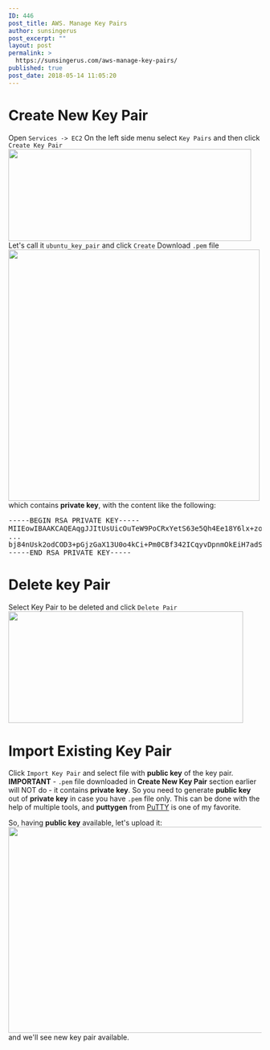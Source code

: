 ```yaml
---
ID: 446
post_title: AWS. Manage Key Pairs
author: sunsingerus
post_excerpt: ""
layout: post
permalink: >
  https://sunsingerus.com/aws-manage-key-pairs/
published: true
post_date: 2018-05-14 11:05:20
---
```

<h1>Create New Key Pair</h1>

Open <code>Services -> EC2</code>
On the left side menu select <code>Key Pairs</code> and then click <code>Create Key Pair</code>
<img src="https://sunsingerus.com/wp-content/uploads/2018/05/1_create_key_pair.png" alt="" width="483" height="183" class="alignnone size-full wp-image-447" />
Let's call it <code>ubuntu_key_pair</code> and click <code>Create</code>
Download <code>.pem</code> file
<img src="https://sunsingerus.com/wp-content/uploads/2018/05/2_download_pem_file.png" alt="" width="500" height="500" class="alignnone size-full wp-image-448" />
which contains <strong>private key</strong>, with the content like the following:
<pre>
-----BEGIN RSA PRIVATE KEY-----
MIIEowIBAAKCAQEAqgJJItUsUicOuTeW9PoCRxYetS63e5Qh4Ee18Y6lx+zoWT0EIF3HYdJvdZR+
...
bj84nUsk2odCOD3+pGjzGaX13U0o4kCi+Pm0CBf342ICqyvDpnmOkEiH7adS1qxZdZE0
-----END RSA PRIVATE KEY-----
</pre>

<h1>Delete key Pair</h1>
Select Key Pair to be deleted and click <code>Delete Pair</code>
<img src="https://sunsingerus.com/wp-content/uploads/2018/05/3_delete_key_pair.png" alt="" width="467" height="222" class="alignnone size-full wp-image-453" />

<h1>Import Existing Key Pair</h1>
Click <code>Import Key Pair</code> and select file with <strong>public key</strong> of the key pair. <strong>IMPORTANT</strong> - <code>.pem</code> file downloaded in <strong>Create New Key Pair</strong> section earlier will NOT do - it contains <strong>private key</strong>. So you need to generate <strong>public key</strong> out of <strong>private key</strong> in case you have <code>.pem</code> file only. This can be done with the help of multiple tools, and <strong>puttygen</strong> from <a href="https://www.chiark.greenend.org.uk/~sgtatham/putty/latest.html" rel="noopener" target="_blank">PuTTY</a> is one of my favorite.

So, having <strong>public key</strong> available, let's upload it:
<img src="https://sunsingerus.com/wp-content/uploads/2018/05/4_import_public_key_from_the_pair.png" alt="" width="674" height="410" class="alignnone size-full wp-image-454" />
 and we'll see new key pair available.